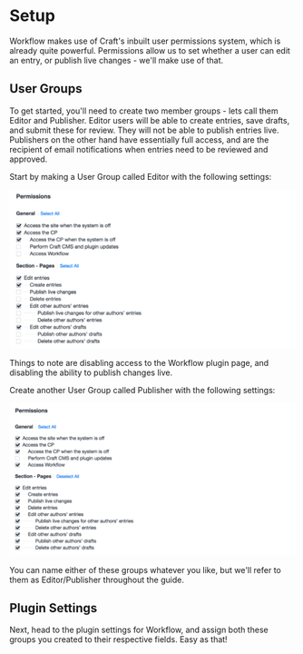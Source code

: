 # Setup

Workflow makes use of Craft's inbuilt user permissions system, which is already quite powerful. Permissions allow us to set whether a user can edit an entry, or publish live changes - we'll make use of that.

## User Groups

To get started, you'll need to create two member groups - lets call them Editor and Publisher. Editor users will be able to create entries, save drafts, and submit these for review. They will not be able to publish entries live. Publishers on the other hand have essentially full access, and are the recipient of email notifications when entries need to be reviewed and approved.

Start by making a User Group called Editor with the following settings:

![](/docs/screenshots/editor-permissions.png)

Things to note are disabling access to the Workflow plugin page, and disabling the ability to publish changes live.

Create another User Group called Publisher with the following settings:

![](/docs/screenshots/publisher-permissions.png)

You can name either of these groups whatever you like, but we'll refer to them as Editor/Publisher throughout the guide.

## Plugin Settings

Next, head to the plugin settings for Workflow, and assign both these groups you created to their respective fields. Easy as that!

